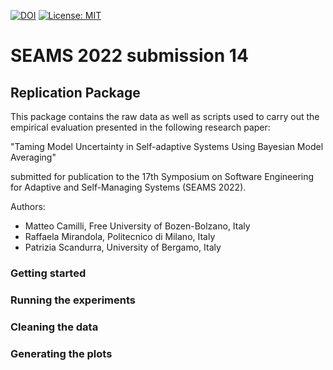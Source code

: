 [![DOI](https://zenodo.org/badge/452358696.svg)](https://zenodo.org/badge/latestdoi/452358696) [![License: MIT](https://img.shields.io/badge/License-MIT-yellow.svg)](https://opensource.org/licenses/MIT)

# SEAMS 2022 submission 14

## Replication Package

This package contains the raw data as well as scripts used to carry out the empirical evaluation presented in the following research paper:

"Taming Model Uncertainty in Self-adaptive Systems Using
Bayesian Model Averaging"

submitted for publication to the 17th Symposium on Software Engineering for Adaptive and Self-Managing Systems (SEAMS 2022).

Authors:
- Matteo Camilli, Free University of Bozen-Bolzano, Italy
- Raffaela Mirandola, Politecnico di Milano, Italy
- Patrizia Scandurra, University of Bergamo, Italy


### Getting started

### Running the experiments

### Cleaning the data

### Generating the plots
